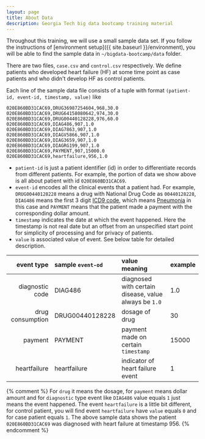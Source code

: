 ```yaml
---
layout: page
title: About Data
description: Georgia Tech big data bootcamp training material
---
```


Throughout this training, we will use a small sample data set. If you follow the instructions of [environment setup]({{ site.baseurl }}/environment), you will be able to find the sample data in `~/bigdata-bootcamp/data` folder.

There are two files, `case.csv` and `control.csv` respectively. We define patients who developed heart failure (HF) at some time point as case patients and who didn't develop HF as control patients.

Each line of the sample data file consists of a tuple with format `(patient-id, event-id, timestamp, value)` like

``` text
020E860BD31CAC69,DRUG36987254604,968,30.0
020E860BD31CAC69,DRUG64158080642,974,30.0
020E860BD31CAC69,DRUG00440128228,976,60.0
020E860BD31CAC69,DIAG486,907,1.0
020E860BD31CAC69,DIAG7863,907,1.0
020E860BD31CAC69,DIAGV5866,907,1.0
020E860BD31CAC69,DIAG3659,907,1.0
020E860BD31CAC69,DIAGRG199,907,1.0
020E860BD31CAC69,PAYMENT,907,15000.0
020E860BD31CAC69,heartfailure,956,1.0
```

- `patient-id` is just a patient identifier (id) in order to differentiate records from different patients. For example, the portion of data we show above is all about patient with id `020E860BD31CAC69`.
- `event-id` encodes all the clinical events that a patient had. For example, `DRUG00440128228` means a drug with National Drug Code as `00440128228`, `DIAG486` means the first 3 digit [ICD9 code](https://www.cms.gov/medicare-coverage-database/staticpages/icd-9-code-lookup.aspx), which means [Pneumonia](http://www.icd9data.com/2012/Volume1/460-519/480-488/486/486.htm) in this case and `PAYMENT` means that the patient made a payment with the corresponding dollar amount.
- `timestamp` indicates the date at which the event happened. Here the timestamp is not real date but an offset from an unspecified start point for simplicity of processing and for privacy of patients.
- `value` is associated value of event. See below table for detailed description.

|event type| sample `event-od`| value meaning| example|
|---------:|:-----------------|:-------------|:-------------|
|diagnostic code|DIAG486|diagnosed with certain disease, value always be `1.0`| 1.0 |
|drug consumption|DRUG00440128228|dosage of drug|30|
|payment|PAYMENT| payment made on certain `timestamp`| 15000|
|heartfailure|heartfailure| indicator of heart failure event| 1 |

{% comment %}
For `drug` it means the dosage, for `payment` means dollar amount and for `diagnostic` type event like `DIAG486` value equals `1` just means the event happened. The event `heartfailure` is a little bit different, for control patient, you will find event `heartfailure` have `value` equals `0` and for case patient equals `1`. The above sample data shows the patient `020E860BD31CAC69` was diagnosed with heart failure at timestamp 956.
{% endcomment %}
